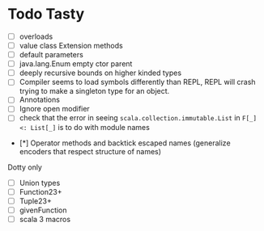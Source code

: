 # Todo Tasty

- [ ] overloads
- [ ] value class Extension methods
- [ ] default parameters
- [ ] java.lang.Enum empty ctor parent
- [ ] deeply recursive bounds on higher kinded types
- [ ] Compiler seems to load symbols differently than REPL, REPL will crash trying to make a singleton type for an object.
- [ ] Annotations
- [ ] Ignore open modifier
- [ ] check that the error in seeing `scala.collection.immutable.List` in `F[_] <: List[_]` is to do with module names
- [*] Operator methods and backtick escaped names (generalize encoders that respect structure of names)

Dotty only

- [ ] Union types
- [ ] Function23+
- [ ] Tuple23+
- [ ] givenFunction
- [ ] scala 3 macros
